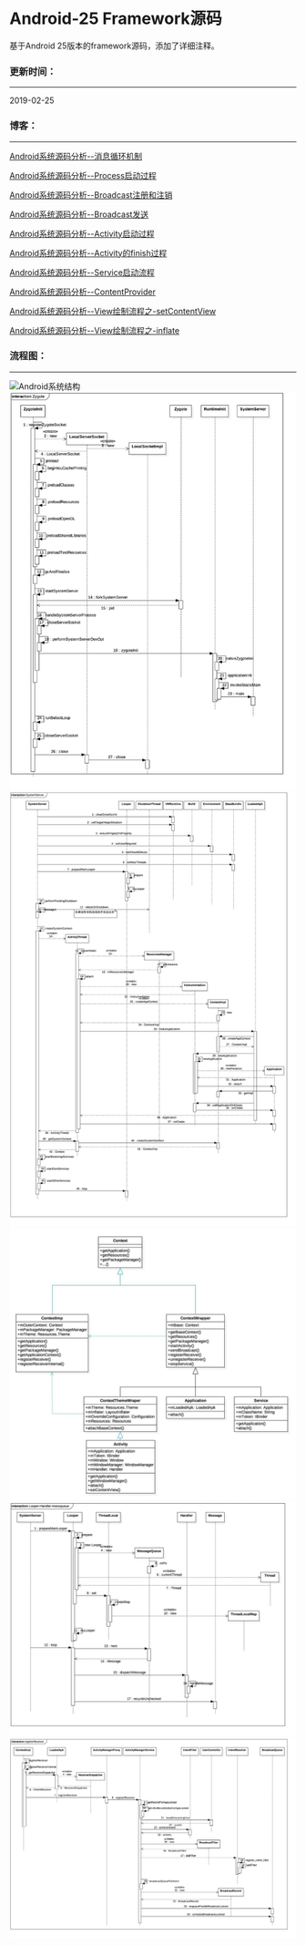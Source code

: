 # Android-25 Framework源码

基于Android 25版本的framework源码，添加了详细注释。

### 更新时间：

---

2019-02-25



###  博客：

----

[Android系统源码分析--消息循环机制](http://codemx.cn/2017/07/13/AndroidOS004-HandleMessageLooper/)

[Android系统源码分析--Process启动过程](http://codemx.cn/2017/09/13/AndroidOS005-Process/)

[Android系统源码分析--Broadcast注册和注销](http://codemx.cn/2017/12/21/AndroidOS006-Broadcast1/)

[Android系统源码分析--Broadcast发送](http://codemx.cn/2017/12/25/AndroidOS007-Broadcast2/)

[Android系统源码分析--Activity启动过程](http://codemx.cn/2018/01/26/AndroidOS008-Activity/)

[Android系统源码分析--Activity的finish过程](http://codemx.cn/2018/03/12/AndroidOS009-Activity/)

[Android系统源码分析--Service启动流程](http://codemx.cn/2018/04/24/AndroidOS010-Service/)

[Android系统源码分析--ContentProvider](http://codemx.cn/2018/07/13/AndroidOS011-ContentProvider/)

[Android系统源码分析--View绘制流程之-setContentView](http://codemx.cn/2018/11/12/AndroidOS012-View-setContentView/)

[Android系统源码分析--View绘制流程之-inflate](http://codemx.cn/2018/11/20/AndroidOS013-View-inflate/)



### 流程图：

----

<img src="/images/android.jpg" width="" height="" alt="Android系统结构"/>
<img src="/images/Zygote.jpg" width="" height="" alt="Zygote启动流程"/>
<img src="/images/SystemServer.jpg" width="" height="" alt="System Server启动流程"/>
<img src="/images/Context.jpg" width="" height="" alt="Context结构"/>
<img src="/images/HandlerMsgLooper.jpg" width="" height="" alt="Handler-Msg-Looper"/>
<img src="/images/registerReceiver.jpg" width="" height="" alt="广播"/>


